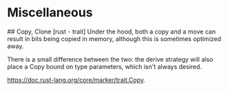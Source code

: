 # Miscellaneous

## Copy, Clone [rust - trait]
Under the hood, both a copy and a move can result in bits being copied in memory, although this is sometimes optimized away.

There is a small difference between the two: the derive strategy will also place a Copy bound on type parameters, which isn't always desired.

https://doc.rust-lang.org/core/marker/trait.Copy.
